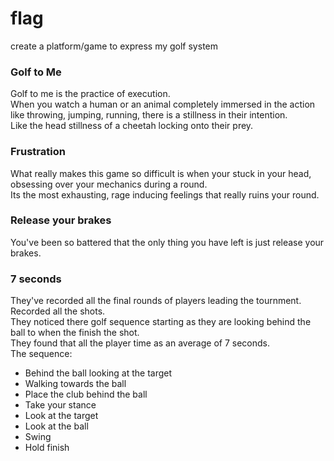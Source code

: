 # flag
create a platform/game to express my golf system

### Golf to Me
Golf to me is the practice of execution.  
When you watch a human or an animal completely immersed in the action like throwing, jumping, running, there is a stillness in their intention.  
Like the head stillness of a cheetah locking onto their prey.

### Frustration
What really makes this game so difficult is when your stuck in your head, obsessing over your mechanics during a round.  
Its the most exhausting, rage inducing feelings that really ruins your round.  

### Release your brakes
You've been so battered that the only thing you have left is just release your brakes.  

### 7 seconds
They've recorded all the final rounds of players leading the tournment.  
Recorded all the shots.  
They noticed there golf sequence starting as they are looking behind the ball to when the finish the shot.  
They found that all the player time as an average of 7 seconds.  
The sequence:
- Behind the ball looking at the target
- Walking towards the ball
- Place the club behind the ball
- Take your stance
- Look at the target
- Look at the ball
- Swing
- Hold finish

